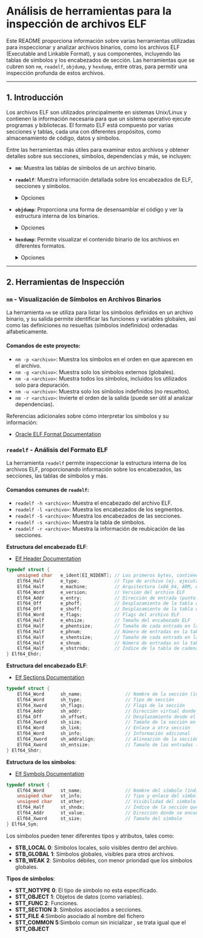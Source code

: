 # Análisis de herramientas para la inspección de archivos ELF

Este README proporciona información sobre varias herramientas utilizadas para inspeccionar y analizar archivos binarios, como los archivos ELF (Executable and Linkable Format), y sus componentes, incluyendo las tablas de símbolos y los encabezados de sección. Las herramientas que se cubren son `nm`, `readelf`, `objdump`, y `hexdump`, entre otras, para permitir una inspección profunda de estos archivos.

---

## 1. Introducción

Los archivos ELF son utilizados principalmente en sistemas Unix/Linux y contienen la información necesaria para que un sistema operativo ejecute programas y bibliotecas. El formato ELF está compuesto por varias secciones y tablas, cada una con diferentes propósitos, como almacenamiento de código, datos y símbolos.

Entre las herramientas más útiles para examinar estos archivos y obtener detalles sobre sus secciones, símbolos, dependencias y más, se incluyen:

- **`nm`**: Muestra las tablas de símbolos de un archivo binario.
- **`readelf`**: Muestra información detallada sobre los encabezados de ELF, secciones y símbolos.
    <details>
      <summary>Opciones</summary>
    
    - `-h` (header)  
    - `-l` (encabezados de segmentos)  
    - `-S` (encabezados de secciones)  
    - `-s` (Tabla de simbolos)  
    - `-r` (relocalizacion)  
    - `-t` (detalles de las secciones)  
  
    </details>

- **`objdump`**: Proporciona una forma de desensamblar el código y ver la estructura interna de los binarios.
  <details>
    <summary>Opciones</summary>
  
  - `-h` (encabezado del archivo binario)  
  - `-d` (desensamblar código)  
  - `-D` (desensamblar completo)  
  - `-t` (tabla de símbolos)  
  - `-r` (reubicaciones)  
  - `-x` (detalles de las secciones)  
  - `-s` (volcado en hexadecimal)  
  - `-p` (dependencias)  
  </details>

- **`hexdump`**: Permite visualizar el contenido binario de los archivos en diferentes formatos.
  <details>
    <summary>Opciones</summary>
  
  - `-C` (estilo canónico: direcciones, hexadecimales y ASCII)  
  - `-n` (mostrar solo los primeros N bytes)  
  - `-s` (desplazar el inicio del volcado N bytes)  
  - `-e` (especificar el formato de salida)  
  - `-v` (mostrar todo sin comprimir, incluso repeticiones)  
  - `-x` (mostrar en formato hexadecimal de 2 bytes)  
  - `-b` (mostrar en formato binario)  
  - `-o` (mostrar en formato octal)  
  - `-c` (mostrar caracteres ASCII correspondientes)  
  - `-p` (mostrar solo los bytes, sin direcciones ni ASCII)  

  </details>
---

## 2. Herramientas de Inspección

### `nm` - Visualización de Símbolos en Archivos Binarios

La herramienta `nm` se utiliza para listar los símbolos definidos en un archivo binario, y su salida permite identificar las funciones y variables globales, así como las definiciones no resueltas (símbolos indefinidos) ordenadas alfabeticamente.

#### Comandos de este proyecto:
- `nm -p <archivo>`: Muestra los símbolos en el orden en que aparecen en el archivo.
- `nm -g <archivo>`: Muestra solo los símbolos externos (globales).
- `nm -a <archivo>`: Muestra todos los símbolos, incluidos los utilizados solo para depuración.
- `nm -u <archivo>`: Muestra solo los símbolos indefinidos (no resueltos).
- `nm -r <archivo>`: Invierte el orden de la salida (puede ser útil al analizar dependencias).


Referencias adicionales sobre cómo interpretar los símbolos y su información:  
- [Oracle ELF Format Documentation](https://docs.oracle.com/cd/E19120-01/open.solaris/819-0690/6n33n7fcd/index.html)

### `readelf` - Análisis del Formato ELF

La herramienta `readelf` permite inspeccionar la estructura interna de los archivos ELF, proporcionando información sobre los encabezados, las secciones, las tablas de símbolos y más.

#### Comandos comunes de `readelf`:
- `readelf -h <archivo>`: Muestra el encabezado del archivo ELF.
- `readelf -l <archivo>`: Muestra los encabezados de los segmentos.
- `readelf -S <archivo>`: Muestra los encabezados de las secciones.
- `readelf -s <archivo>`: Muestra la tabla de símbolos.
- `readelf -r <archivo>`: Muestra la información de reubicación de las secciones.


**Estructura del encabezado ELF**:
- [Elf Header Documentation](https://docs.oracle.com/cd/E19120-01/open.solaris/819-0690/chapter6-43405/index.html)

```c
typedef struct {
    unsigned char   e_ident[EI_NIDENT]; // Los primeros bytes, contienen las "palabras mágicas"
    Elf64_Half      e_type;             // Tipo de archivo (ej. ejecutable, compartido)
    Elf64_Half      e_machine;          // Arquitectura (x86_64, ARM, etc.)
    Elf64_Word      e_version;          // Versión del archivo ELF
    Elf64_Addr      e_entry;            // Dirección de entrada (punto de inicio de ejecución)
    Elf64_Off       e_phoff;            // Desplazamiento de la tabla de encabezados del programa
    Elf64_Off       e_shoff;            // Desplazamiento de la tabla de encabezados de secciones
    Elf64_Word      e_flags;            // Flags del archivo ELF
    Elf64_Half      e_ehsize;           // Tamaño del encabezado ELF
    Elf64_Half      e_phentsize;        // Tamaño de cada entrada en la tabla de encabezados del programa
    Elf64_Half      e_phnum;            // Número de entradas en la tabla de encabezados del programa
    Elf64_Half      e_shentsize;        // Tamaño de cada entrada en la tabla de encabezados de secciones
    Elf64_Half      e_shnum;            // Número de entradas en la tabla de encabezados de secciones
    Elf64_Half      e_shstrndx;         // Índice de la tabla de cadenas de nombres de secciones
} Elf64_Ehdr;
```
**Estructura del encabezado ELF**:
- [Elf Sections Documentation](https://docs.oracle.com/cd/E19683-01/816-1386/chapter6-94076/index.html)
```c
typedef struct {
    Elf64_Word      sh_name;                // Nombre de la sección (índice en la tabla de cadenas)
    Elf64_Word      sh_type;                // Tipo de sección
    Elf64_Xword     sh_flags;               // Flags de la sección
    Elf64_Addr      sh_addr;                // Dirección virtual donde comienza la sección
    Elf64_Off       sh_offset;              // Desplazamiento desde el inicio del archivo
    Elf64_Xword     sh_size;                // Tamaño de la sección en bytes
    Elf64_Word      sh_link;                // Enlace a otra sección
    Elf64_Word      sh_info;                // Información adicional
    Elf64_Xword     sh_addralign;           // Alineación de la sección
    Elf64_Xword     sh_entsize;             // Tamaño de las entradas (si la sección es una tabla)
} Elf64_Shdr;
```

**Estructura de los simbolos**:
- [Elf Symbols Documentation](https://docs.oracle.com/cd/E19683-01/816-1386/chapter6-79797/index.html)
```c
typedef struct {
    Elf64_Word      st_name;                // Nombre del símbolo (índice en la tabla de cadenas)
    unsigned char   st_info;                // Tipo y enlace del símbolo (STB_LOCAL, STB_GLOBAL, STT_FUNC, etc.)
    unsigned char   st_other;               // Visibilidad del símbolo
    Elf64_Half      st_shndx;               // Índice de la sección que contiene el símbolo
    Elf64_Addr      st_value;               // Dirección donde se encuentra el símbolo
    Elf64_Xword     st_size;                // Tamaño del símbolo
} Elf64_Sym;
```

Los símbolos pueden tener diferentes tipos y atributos, tales como:
- **STB_LOCAL**		**0**: Símbolos locales, solo visibles dentro del archivo.
- **STB_GLOBAL**	**1**: Símbolos globales, visibles para otros archivos.
- **STB_WEAK**		**2**: Símbolos débiles, con menor prioridad que los símbolos globales.

**Tipos de símbolos**:
- **STT_NOTYPE**	**0**: El tipo de simbolo no esta especificado.
- **STT_OBJECT**	**1**: Objetos de datos (como variables).
- **STT_FUNC**		**2**: Funciones.
- **STT_SECTION**	**3**: Símbolos asociados a secciones.
- **STT_FILE**		**4**:Simbolo asociado al nombre del fichero
- **STT_COMMON**	**5**:Simbolo comun sin inicializar , se trata igual que el **STT_OBJECT**
